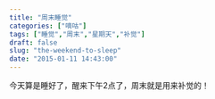 ```yaml
---
title: "周末睡觉"
categories: ["嘀咕"]
tags: ["睡觉","周末","星期天","补觉"]
draft: false
slug: "the-weekend-to-sleep"
date: "2015-01-11 14:43:00"
---
```


今天算是睡好了，醒来下午2点了，周末就是用来补觉的！
